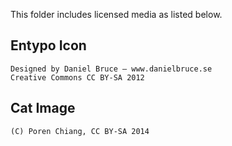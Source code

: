 This folder includes licensed media as listed below.

## Entypo Icon

    Designed by Daniel Bruce — www.danielbruce.se
    Creative Commons CC BY-SA 2012

## Cat Image

    (C) Poren Chiang, CC BY-SA 2014
